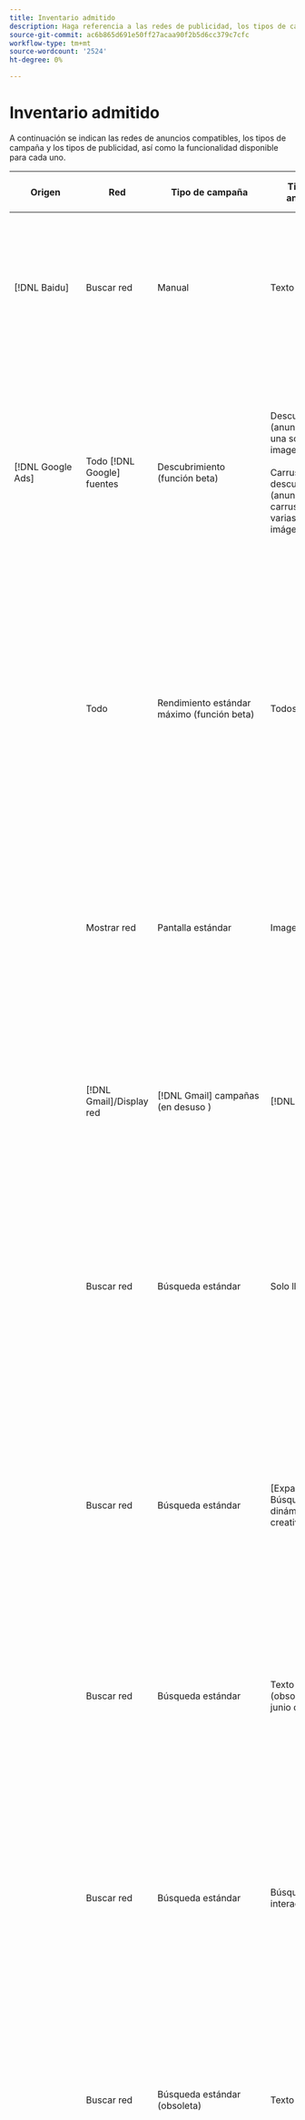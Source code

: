 ```yaml
---
title: Inventario admitido
description: Haga referencia a las redes de publicidad, los tipos de campaña y los tipos de publicidad admitidos.
source-git-commit: ac6b865d691e50ff27acaa90f2b5d6cc379c7cfc
workflow-type: tm+mt
source-wordcount: '2524'
ht-degree: 0%

---
```


# Inventario admitido

A continuación se indican las redes de anuncios compatibles, los tipos de campaña y los tipos de publicidad, así como la funcionalidad disponible para cada uno.

| Origen | Red | Tipo de campaña | Tipo de anuncio | Sincronizar y ver | Crear | Editar | Seguimiento[^1] | Optimización | Informe[^2] | Asistencia de Adobe Analytics[^3] |
|----|----|----|----|----|----|----|----|----|----|----|
| [!DNL Baidu] | Buscar red | Manual | Texto | Automático mediante API | Uso de [vistas de administración de campañas](/help/search-social-commerce/campaign-management/campaigns/campaign-management-options.md) y [hojas de edición masiva](/help/search-social-commerce/campaign-management/bulksheets/bulksheet-about.md) | Uso de [vistas de administración de campañas](/help/search-social-commerce/campaign-management/campaigns/campaign-management-options.md) y [hojas de edición masiva](/help/search-social-commerce/campaign-management/bulksheets/bulksheet-about.md) | Sí | Campañas solo con estrategia de oferta de CPC manual | Datos de nivel de anuncio | Datos de Analytics para Search, Social y Commerce<br><br>Datos de nivel de anuncio de Search, Social y Commerce a Analytics |
| [!DNL Google Ads] | Todo [!DNL Google] fuentes | Descubrimiento (función beta) | Descubrimiento (anuncios de una sola imagen)<br><br>Carrusel de descubrimiento (anuncios de carrusel de varias imágenes) | Automático mediante API | — | — | Sí | Solo en portafolios híbridos<br><br>Los objetivos de las ofertas y la estrategia de oferta se establecen en el nivel de campaña, junto con los presupuestos de campaña, según corresponda al tipo de optimización. | Datos de nivel de anuncio | Añadir datos de nivel de anuncio a Buscar, Social y Comercio (con el [código de seguimiento s_kwcid](/help/search-social-commerce/tracking/skwcid-tracking-parameter.md)[^4]<br><br>Datos de nivel de anuncio de Search, Social y Commerce a Analytics |
|  | Todo | Rendimiento estándar máximo (función beta) | Todos los tipos | Automático mediante API | Cree campañas y cargue recursos publicitarios dentro de la configuración de la campaña en la vista Campañas<br><br>Solo están disponibles las configuraciones necesarias. Para ver la configuración opcional y enumerar grupos, inicie sesión en [!DNL [!DNL Google Ads] Ads] editor. | Editar recursos de campaña y de publicidad dentro de la configuración de la campaña en la vista Campañas<br><br>Solo están disponibles las configuraciones necesarias. Para ver la configuración opcional y enumerar grupos, inicie sesión en [!DNL [!DNL Google Ads] Ads] editor. | Sí | Solo en portafolios híbridos<br><br>Los objetivos de la estrategia de oferta se establecen en el nivel de campaña, junto con los presupuestos de campaña. | Datos de nivel de campaña<br><br>Los datos para enumerar grupos no están disponibles y la red de anuncios no proporciona datos de nivel de anuncio. | Datos de Analytics para Search, Social y Commerce<br><br>Datos de nivel de campaña de Search, Social y Commerce a Analytics. Requiere la actualización [código de seguimiento s_kwcid](/help/search-social-commerce/tracking/skwcid-tracking-parameter.md). |
|  | Mostrar red | Pantalla estándar | Imagen | Automático mediante API | — | URL y estado solo mediante [hojas de edición masiva](/help/search-social-commerce/campaign-management/bulksheets/bulksheet-about.md) | Sí, cuando agrega manualmente etiquetas de rastreo de clics a plantillas de seguimiento dentro de la red de publicidad | — | Datos de nivel de anuncio, pero sin datos de visualización | Datos de Analytics para Search, Social y Commerce<br><br>Datos de nivel de anuncio de Search, Social y Commerce a Analytics, pero sin datos de visualización |
|  | [!DNL Gmail]/Display red | [!DNL Gmail] campañas (en desuso ) | [!DNL Gmail] | —y | — | — | — | — | Solo datos heredados de nivel de campaña | Datos heredados de Analytics en Search, Social y Commerce<br>Datos de nivel de campaña heredados de Search, Social y Commerce a Analytics |
|  | Buscar red | Búsqueda estándar | Solo llamada | Automático mediante API | Uso de [vistas de administración de campañas](/help/search-social-commerce/campaign-management/campaigns/campaign-management-options.md) | Uso de [vistas de administración de campañas](/help/search-social-commerce/campaign-management/campaigns/campaign-management-options.md) | Sí, usando el sufijo de página de aterrizaje de nivel de cuenta y la plantilla de seguimiento, o añadiéndolos manualmente en el nivel de anuncio dentro de [!DNL [!DNL Google Ads] Administrador de anuncios | — | Solo impresiones y clics a nivel de grupo de anuncios desde la red de publicidad; sin ingresos | — |
|  | Buscar red | Búsqueda estándar | \[Expandida\] Búsqueda dinámica Tipo creativo &quot;Edsa&quot; | Automático mediante API | Uso de [vistas de administración de campañas](/help/search-social-commerce/campaign-management/campaigns/campaign-management-options.md) y [hojas de edición masiva](/help/search-social-commerce/campaign-management/bulksheets/bulksheet-about.md) | Uso de [vistas de administración de campañas](/help/search-social-commerce/campaign-management/campaigns/campaign-management-options.md) y [hojas de edición masiva](/help/search-social-commerce/campaign-management/bulksheets/bulksheet-about.md)<br><br>Al editar un anuncio de búsqueda dinámica, se elimina el anuncio existente y se crea uno nuevo. | Sí | Sí<br><br>Para grupos de publicidad cuando la campaña especifica un dominio de sitio web; de lo contrario, para destinos de búsqueda dinámica. | Datos de nivel de campaña y de grupo de publicidad<br><br>La red de anuncios no proporciona datos de nivel de anuncio. | Datos de Analytics para campañas de búsqueda, medios sociales y comercio y datos de nivel de grupo de publicidad desde Buscar, medios sociales y comercio hasta Analytics |
|  | Buscar red | Búsqueda estándar | Texto ampliado (obsoleto en junio de 2022) | Automático mediante API | — | Eliminación solo mediante [vistas de administración de campañas](/help/search-social-commerce/campaign-management/campaigns/campaign-management-options.md), [hojas de edición masiva](/help/search-social-commerce/campaign-management/bulksheets/bulksheet-about.md), y [fuentes de administración de inventario](/help/search-social-commerce/campaign-management/inventory-feeds/inventory-feeds-about.md) | Sí | — | Datos de nivel de anuncio | Datos de Analytics para Search, Social y Commerce<br><br>Datos de nivel de anuncio de Search, Social y Commerce a Analytics |
|  | Buscar red | Búsqueda estándar | Búsqueda interactiva | Automático mediante API | Uso de [vistas de administración de campañas](/help/search-social-commerce/campaign-management/campaigns/campaign-management-options.md), [hojas de edición masiva](/help/search-social-commerce/campaign-management/bulksheets/bulksheet-about.md), y [fuentes de administración de inventario](/help/search-social-commerce/campaign-management/inventory-feeds/inventory-feeds-about.md) | Uso de [vistas de administración de campañas](/help/search-social-commerce/campaign-management/campaigns/campaign-management-options.md), [hojas de edición masiva](/help/search-social-commerce/campaign-management/bulksheets/bulksheet-about.md), y [fuentes de administración de inventario](/help/search-social-commerce/campaign-management/inventory-feeds/inventory-feeds-about.md) | Sí | Sí | Datos de nivel de anuncio para todos los elementos de anuncio disponibles<br><br><b>Nota:</b> [!DNL [!DNL Google Ads] [Anuncios] no proporciona datos fuera de sus editores nativos sobre las combinaciones de texto que se mostraron como anuncios. Para obtener más información sobre los informes para cada combinación de texto, consulte la [[!DNL [!DNL Google Ads] Ads] documentación](https://support.google.com/google-ads/answer/7684791). | Datos de Analytics para Search, Social y Commerce<br><br>Datos de nivel de anuncio de Search, Social y Commerce a Analytics |
|  | Buscar red | Búsqueda estándar (obsoleta) | Texto | Automático mediante API | — | Solo cambia el estado al utilizar [hojas de edición masiva](/help/search-social-commerce/campaign-management/bulksheets/bulksheet-about.md) | Sí | Sí | Datos de nivel de anuncio | Datos de Analytics para Search, Social y Commerce<br><br>Datos de nivel de anuncio de Search, Social y Commerce a Analytics |
|  | Buscar red | Búsqueda estándar | <i>Extensión de anuncio:</i><br><br>Vínculo de sitio (nivel de cuenta, campaña y grupo de publicidad) | Automático mediante API | Uso de [vistas de administración de campañas](/help/search-social-commerce/campaign-management/campaigns/campaign-management-options.md) y [hojas de edición masiva](/help/search-social-commerce/campaign-management/bulksheets/bulksheet-about.md) | Uso de [vistas de administración de campañas](/help/search-social-commerce/campaign-management/campaigns/campaign-management-options.md) y [hojas de edición masiva](/help/search-social-commerce/campaign-management/bulksheets/bulksheet-about.md) | —<br><br>Los vínculos de sitio tienen un campo &quot;Plantilla de seguimiento&quot;, pero Search, Social y Commerce asignan clics y conversiones resultantes a la palabra clave asociada, no al vínculo de sitio individual. | — Buscar, Social y Comercio no optimiza el vínculo de sitio. En su lugar, se optimiza según la palabra clave asociada con el anuncio en el que se incluye el vínculo de sitio. | —<br><br>Están disponibles los datos de la palabra clave asociada. Entrada [!DNL Google Ads], puede ver los datos de rendimiento de nivel de vínculo de sitio en la variable [!DNL Campaigns] pestaña > [!DNL Ad Extensions] pestaña.<br><br>Para ver qué conversiones individuales resultaron de un clic en un vínculo a un sitio, genere un [Informe de transacciones](/help/search-social-commerce/reports/management/basic-advanced/transaction-report.md). El [!UICONTROL Link Type] el valor de columna para un vínculo de sitio es sl:&lt;sitelink text=&quot;&quot;></code>, como sl:Consulte Ofertas actuales. | Datos solo para la palabra clave asociada de Search, Social y Commerce a Analytics |
|  | Buscar red | Búsqueda estándar | <i>Otras extensiones de publicidad:</i><br><br>Extensión de llamada<br><br>Extensión de ubicación<br><br>Extensión de teléfono | Automático mediante API | Uso de [vistas de administración de campañas](/help/search-social-commerce/campaign-management/campaigns/campaign-management-options.md) | Uso de [vistas de administración de campañas](/help/search-social-commerce/campaign-management/campaigns/campaign-management-options.md) | —<br><br>Los vínculos de sitio tienen un campo &quot;Plantilla de seguimiento&quot;, pero Search, Social y Commerce asignan clics y conversiones resultantes a la palabra clave asociada, no al vínculo de sitio individual.<br><br>Los otros tipos de extensiones de publicidad no tienen una dirección URL que rastrear y Search, Social y Commerce no pueden asignarles datos de conversión. | — | —<br><br>[!DNL Google Ads] asigna los clics en una extensión de anuncio a la palabra clave asociada con el anuncio en el que se incluye la extensión.<br><br>No hay datos de coste o clics en el nivel de extensión disponibles en Search, Social y Commerce. Entrada [!DNL Google Ads], puede ver los datos de costes y clics en el nivel de extensión en [!DNL Campaigns] pestaña > [!DNL Ad Extensions] pestaña.<br><br>Para ver qué conversiones individuales resultaron de un clic en un vínculo de sitio, genere un [Informe de transacciones](/help/search-social-commerce/reports/management/basic-advanced/transaction-report.md). El [!UICONTROL Link Type] la columna para un vínculo de sitio es sl:&lt;sitelink text=&quot;&quot;></code>, como sl:Consulte Ofertas actuales. | Datos solo para la palabra clave asociada de Search, Social y Commerce a Analytics |
|  | Red de compras | Compras estándar | Compra de productos (tipo creativo &quot;Product&quot;) | Automático mediante API | Uso de [hojas de edición masiva](/help/search-social-commerce/campaign-management/bulksheets/bulksheet-about.md) cargando [!UICONTROL Campaign], [!UICONTROL Ad Group], y [!UICONTROL Creative Type] y creando grupos de productos en [fuentes de administración de inventario](/help/search-social-commerce/campaign-management/inventory-feeds/inventory-feeds-about.md).<br><br>La copia de anuncio se genera automáticamente para los grupos de productos en el grupo de anuncios.<br><br>Puede crear las campañas principales, los grupos de publicidad y los grupos de productos mediante [vistas de administración de campañas](/help/search-social-commerce/campaign-management/campaigns/campaign-management-options.md), [hojas de edición masiva](/help/search-social-commerce/campaign-management/bulksheets/bulksheet-about.md) y [fuentes de administración de inventario](/help/search-social-commerce/campaign-management/inventory-feeds/inventory-feeds-about.md). | Editar estado solo mediante [hojas de edición masiva](/help/search-social-commerce/campaign-management/bulksheets/bulksheet-about.md) y [fuentes de administración de inventario](/help/search-social-commerce/campaign-management/inventory-feeds/inventory-feeds-about.md)<br><br>También puede editar las entidades de patente. | Sí, cuando agrega manualmente etiquetas de rastreo de clics a plantillas de seguimiento dentro de la red de publicidad | Sí | Datos de nivel de campaña, grupo de anuncios y grupo de productos [!DNL Google Ads] no proporciona datos de rendimiento de nivel de anuncio para campañas de compra. | Datos de Analytics para Search, Social y Commerce<br><br>Datos de nivel de campaña, grupo de anuncios y grupo de productos de Search, Social y Commerce a Analytics |
|  | [!DNL YouTube] | Vídeo | Vídeo | Requiere [adhesión](/help/search-social-commerce/tools/sync-inventory.md); solo a través de API Detalles básicos de publicidad, sin miniaturas | — | — | Sí, cuando agrega manualmente etiquetas de rastreo de clics a plantillas de seguimiento dentro de la red de publicidad | Campañas con [!UICONTROL Maximize Conversions] estrategia de oferta solo en portafolios híbridos El portafolio híbrido solo debe incluir [!DNL YouTube] campañas. | Datos de nivel de campaña y de grupo de publicidad<br><br>La red de anuncios no proporciona datos de nivel de anuncio. | Datos de Analytics para Search, Social y Commerce<br><br>Datos de nivel de campaña y de grupo de publicidad de Search, Social y Commerce a Analytics |
| [!DNL Microsoft Advertising] | Audience Network | Tipos de campañas de audiencia:<br><br>&quot;Audience (image)&quot; y &quot;Audience (feed)&quot;) | Adaptable<br><br>Incluye anuncios basados en imágenes y anuncios basados en fuentes de productos solo para la red de audiencias | Automático mediante API | Uso de [vistas de administración de campañas](/help/search-social-commerce/campaign-management/campaigns/campaign-management-options.md) y [hojas de edición masiva](/help/search-social-commerce/campaign-management/bulksheets/bulksheet-about.md) | Uso de [vistas de administración de campañas](/help/search-social-commerce/campaign-management/campaigns/campaign-management-options.md) y [hojas de edición masiva](/help/search-social-commerce/campaign-management/bulksheets/bulksheet-about.md) | Sí | Sí para campañas CPC (eCPC) mejoradas<br><br>No disponible para campañas CPM | Datos de nivel de anuncio | Datos de Analytics para Search, Social y Commerce<br><br>Datos de nivel de anuncio de Search, Social y Commerce a Analytics |
|  | Audience Network | Buscar | Anuncios de texto expandidos con &quot;[!DNL Prefer Audience Ad Format]&quot; seleccionado | Automático mediante API | Uso de [vistas de administración de campañas](/help/search-social-commerce/campaign-management/campaigns/campaign-management-options.md)<br><br>No es compatible con extensiones de anuncios de imágenes | Uso de [vistas de administración de campañas](/help/search-social-commerce/campaign-management/campaigns/campaign-management-options.md)<br><br>No es compatible con la edición de extensiones de anuncios de imágenes | Sí | Sí | Datos de nivel de anuncio | Datos de Analytics para Search, Social y Commerce<br><br>Datos de nivel de anuncio de Search, Social y Commerce a Analytics |
|  | Buscar red | Buscar | \[Expandida\] Búsqueda dinámica | Automático mediante API | Uso de [vistas de administración de campañas](/help/search-social-commerce/campaign-management/campaigns/campaign-management-options.md) y [hojas de edición masiva](/help/search-social-commerce/campaign-management/bulksheets/bulksheet-about.md) | Uso de [vistas de administración de campañas](/help/search-social-commerce/campaign-management/campaigns/campaign-management-options.md) y [hojas de edición masiva](/help/search-social-commerce/campaign-management/bulksheets/bulksheet-about.md) | Sí | Sí | Datos de nivel de anuncio | Datos de Analytics para Search, Social y Commerce<br><br>Datos de nivel de anuncio de Search, Social y Commerce a Analytics |
|  | Buscar red | Buscar | Texto ampliado (obsoleto en febrero de 2023) | Automático mediante API | — | Estado solo mediante [vistas de administración de campañas](/help/search-social-commerce/campaign-management/campaigns/campaign-management-options.md), [hojas de edición masiva](/help/search-social-commerce/campaign-management/bulksheets/bulksheet-about.md), y [fuentes de administración de inventario](/help/search-social-commerce/campaign-management/inventory-feeds/inventory-feeds-about.md) | Sí | Sí | Datos de nivel de anuncio | Datos de Analytics para Search, Social y Commerce<br><br>Datos de nivel de anuncio de Search, Social y Commerce a Analytics |
|  | Buscar red | Buscar | Multimedia | Automático mediante API | Uso de [vistas de administración de campañas](/help/search-social-commerce/campaign-management/campaigns/campaign-management-options.md) | Uso de [vistas de administración de campañas](/help/search-social-commerce/campaign-management/campaigns/campaign-management-options.md), y solo el estado y las direcciones URL en [hojas de edición masiva](/help/search-social-commerce/campaign-management/bulksheets/bulksheet-about.md) | Sí | Sí | Datos de nivel de anuncio | Datos de Analytics para Search, Social y Commerce<br><br>Datos de nivel de anuncio de Search, Social y Commerce a Analytics |
|  | Buscar red | Buscar | Búsqueda interactiva | Automático mediante API | Uso de [vistas de administración de campañas](/help/search-social-commerce/campaign-management/campaigns/campaign-management-options.md), [hojas de edición masiva](/help/search-social-commerce/campaign-management/bulksheets/bulksheet-about.md), y [fuentes de administración de inventario](/help/search-social-commerce/campaign-management/inventory-feeds/inventory-feeds-about.md) | Uso de [vistas de administración de campañas](/help/search-social-commerce/campaign-management/campaigns/campaign-management-options.md), [hojas de edición masiva](/help/search-social-commerce/campaign-management/bulksheets/bulksheet-about.md), y [fuentes de administración de inventario](/help/search-social-commerce/campaign-management/inventory-feeds/inventory-feeds-about.md) | Sí | Sí | Datos de nivel de anuncio | Datos de Analytics para Search, Social y Commerce<br><br>Datos de nivel de anuncio de Search, Social y Commerce a Analytics |
|  | Buscar red | Buscar | Texto estándar (obsoleto en 2017) | Automático mediante API | — | Uso de [vistas de administración de campañas](/help/search-social-commerce/campaign-management/campaigns/campaign-management-options.md) y [hojas de edición masiva](/help/search-social-commerce/campaign-management/bulksheets/bulksheet-about.md) | Sí | Sí | Datos de nivel de anuncio | Datos de Analytics para Search, Social y Commerce<br><br>Datos de nivel de anuncio de Search, Social y Commerce a Analytics |
|  | Buscar red | Búsqueda estándar | <i>Extensión de anuncio:</i><br><br>Vínculo de sitio (nivel de campaña) | Automático mediante API | Uso de [vistas de administración de campañas](/help/search-social-commerce/campaign-management/campaigns/campaign-management-options.md) y [hojas de edición masiva](/help/search-social-commerce/campaign-management/bulksheets/bulksheet-about.md) | Uso de [vistas de administración de campañas](/help/search-social-commerce/campaign-management/campaigns/campaign-management-options.md) y [hojas de edición masiva](/help/search-social-commerce/campaign-management/bulksheets/bulksheet-about.md) | —<br><br>Los vínculos de sitio de nivel de campaña tienen un carácter &quot;[!UICONTROL Tracking Template]&quot;, pero los mapas de búsqueda, medios sociales y comercio asignan clics y conversiones resultantes a la palabra clave asociada, no al vínculo de sitio individual. | —<br><br>Search, Social y Commerce no optimizan el vínculo del sitio. En su lugar, se optimiza según la palabra clave asociada con el anuncio en el que se incluye el vínculo de sitio. | —<br><br>Están disponibles los datos de la palabra clave asociada. Para datos de rendimiento de nivel de vínculo de sitio, utilice [!DNL Microsoft Advertising] editor de anuncios.<br><br>Para ver qué conversiones individuales resultaron de un clic en un vínculo a un sitio, genere un [Informe de transacciones](/help/search-social-commerce/reports/management/basic-advanced/transaction-report.md)Informe. El [!UICONTROL Link Type] la columna para un vínculo de sitio es sl:&lt;sitelink text=&quot;&quot;></code>, como sl:Consulte Ofertas actuales. | Datos solo para la palabra clave asociada de Search, Social y Commerce a Analytics |
|  | Red de compras | Compras estándar | Product | Automático mediante API | Solo líneas de promoción; los anuncios se generan automáticamente. Puede crear la campaña principal, el grupo de publicidad y los grupos de productos mediante [vistas de administración de campañas](/help/search-social-commerce/campaign-management/campaigns/campaign-management-options.md), [hojas de edición masiva](/help/search-social-commerce/campaign-management/bulksheets/bulksheet-about.md), y [fuentes de administración de inventario](/help/search-social-commerce/campaign-management/inventory-feeds/inventory-feeds-about.md). | Solo líneas de promoción que utilizan [vistas de administración de campañas](/help/search-social-commerce/campaign-management/campaigns/campaign-management-options.md) y [hojas de edición masiva](/help/search-social-commerce/campaign-management/bulksheets/bulksheet-about.md) | Sí, cuando agrega manualmente etiquetas de rastreo de clics a plantillas de seguimiento dentro de la red de publicidad | Sí | Datos de nivel de anuncio<br><br>Para ver qué conversiones individuales resultaron de un clic en un anuncio de compra, genere un [Informe de transacciones](/help/search-social-commerce/reports/management/basic-advanced/transaction-report.md); el [!UICONTROL Link Type] La columna para una lista de productos es `pla:&lt;product ID&gt;`, como play:8525822. | Datos de Analytics para Search, Social y Commerce<br><br>Datos de nivel de anuncio de Search, Social y Commerce a Analytics |
|  | Compras: compras inteligentes | Compras inteligentes (función beta en Search, Social y Commerce) | Product | Automático mediante API de forma predeterminada, pero se puede [excluido](/help/search-social-commerce/tools/sync-inventory.md) | — | — | Sí, cuando agrega manualmente etiquetas de rastreo de clics a plantillas de seguimiento dentro de la red de publicidad | Buscar campañas con [!UICONTROL Maximize Conversion Value] y [!UICONTROL tROAS] estrategias de oferta solo en portafolios híbridos<br><br>El objetivo solo debe incluir [!DNL Adobe] y debe habilitar la carga de los objetivos de Search, Social y Commerce en [!DNL Microsoft Advertising]. | Datos de nivel de anuncio<br><br>Para ver qué conversiones individuales resultaron de un clic en un anuncio de compra, genere un [Informe de transacciones](/help/search-social-commerce/reports/management/basic-advanced/transaction-report.md); el [!UICONTROL Link Type] La columna para una lista de productos es `pla:&lt;product ID&gt;`, como play:8525822. | Datos de Analytics para Search, Social y Commerce<br><br>Datos de nivel de anuncio de Search, Social y Commerce a Analytics |
| [!DNL Naver] | Buscar red | Sitio web | Texto | —<br><br>No hay sincronización, pero puede replicar manualmente la estructura de cuentas y cargar las métricas de tráfico diarias para la creación de informes y la atribución de conversión<br><br>Consulte &quot;[Implementación [!DNL Naver] cuentas solo de seguimiento](/help/search-social-commerce/campaign-management/naver-tracking-only-account-implement.md).&quot; | —<br><br>Puede replicar manualmente la estructura contable mediante [plantillas de hojas de edición masiva](/help/search-social-commerce/campaign-management/bulksheets/bulksheet-about.md). | — Puede editar manualmente la estructura contable duplicada mediante [plantillas de hojas de edición masiva](/help/search-social-commerce/campaign-management/bulksheets/bulksheet-about.md). | Sí, cuando agrega etiquetas de rastreo de clics a la configuración de palabras clave dentro de la red de anuncios | —<br><br>Sin pujas | Datos de nivel de anuncio | Datos de Analytics para Search, Social y Commerce, pero no viceversa |
| [!DNL Pinterest] (La compatibilidad de sincronización finalizó en 2022) | Buscar red | Campañas de tráfico solo con ubicaciones de búsqueda y grupos de anuncios con segmentación por palabras clave | Pin promocionado | —<br><br>La información de la cuenta heredada hasta el 21 de julio de 2022 está disponible como solo lectura. | — | — | — | — | Las impresiones y clics heredados a nivel de anuncio solo de Pinterest, pero sin ingresos, se sincronizaron hasta el 21 de julio de 2022. | Datos de Analytics para Search, Social y Commerce, pero no viceversa |
| [!DNL Yahoo! Display Network] | Mostrar red | Mostrar | Titular, imagen interactiva | Automático mediante API, pero de solo lectura | — | — | Sí, cuando agrega manualmente etiquetas de rastreo de clics a plantillas de seguimiento dentro de la red de publicidad | Campañas con [!UICONTROL Manual CPC] solo estrategia de oferta<br><br>La misma oferta se aplica a todos los anuncios de un grupo de anuncios. | Datos de nivel de anuncio | Datos de Analytics para Search, Social y Commerce<br><br>Datos de nivel de anuncio de Search, Social y Commerce a Analytics |
|  | Buscar red | Buscar | Texto (largo y corto) | Automático mediante API | — | — | Sí, cuando agrega manualmente etiquetas de rastreo de clics a plantillas de seguimiento dentro de la red de publicidad | Campañas solo con estrategia de oferta de CPC manual<br><br>La misma oferta se aplica a todos los anuncios de un grupo de anuncios. | Datos de nivel de anuncio | Datos de Analytics para Search, Social y Commerce<br><br>Datos de nivel de anuncio de Search, Social y Commerce a Analytics |
| [!DNL Yahoo! Japan Ads] | Buscar red | Búsqueda patrocinada | Texto extendido<br><br>(Solo anuncios heredados; obsoleto en septiembre de 2022 en lugar de la búsqueda adaptable) | Automático mediante API | — | Eliminar solo mediante [vistas de administración de campañas](/help/search-social-commerce/campaign-management/campaigns/campaign-management-options.md), [hojas de edición masiva](/help/search-social-commerce/campaign-management/bulksheets/bulksheet-about.md), y [fuentes de administración de inventario](/help/search-social-commerce/campaign-management/inventory-feeds/inventory-feeds-about.md) | Sí | Campañas con [!UICONTROL Manual CPC] solo estrategia de oferta | Datos de nivel de anuncio | Datos de Analytics para Search, Social y Commerce<br><br>Datos de nivel de anuncio de Search, Social y Commerce a Analytics |
|  | Buscar red | Búsqueda patrocinada | Búsqueda interactiva | Automático mediante API | — | — | Sí, cuando agrega manualmente etiquetas de rastreo de clics dentro de la red de publicidad | Campañas con [!UICONTROL Manual CPC] solo estrategia de oferta | Datos de nivel de anuncio | Datos de Analytics para Search, Social y Commerce<br><br>Datos de nivel de anuncio de Search, Social y Commerce a Analytics |
|  | Buscar red | Búsqueda patrocinada | Anuncios de texto estándar (obsoletos en 2017) | Automático mediante API | — | Eliminar solo mediante [hojas de edición masiva](/help/search-social-commerce/campaign-management/bulksheets/bulksheet-about.md) | Sí | Campañas con [!UICONTROL Manual CPC] solo estrategia de oferta | Datos de nivel de anuncio | Datos de Analytics para Search, Social y Commerce<br><br>Datos de nivel de anuncio de Search, Social y Commerce a Analytics |
| [!DNL Yahoo Native] (La compatibilidad de sincronización finalizó en 2022) | Red nativa | Nativo | Texto | —<br><br>La información de la cuenta heredada hasta el 10 de marzo de 2022 está disponible como de solo lectura. | — | — | — | — | —<br><br>Datos de nivel de anuncio heredados que se sincronizaron hasta el 10 de marzo de 2022. | Datos de Analytics para Search, Social y Commerce, pero no viceversa |
| [!DNL Yandex] | Buscar red | Buscar | Texto | Automático mediante API | Uso de [vistas de administración de campañas](/help/search-social-commerce/campaign-management/campaigns/campaign-management-options.md), [hojas de edición masiva](/help/search-social-commerce/campaign-management/bulksheets/bulksheet-about.md), y [fuentes de administración de inventario](/help/search-social-commerce/campaign-management/inventory-feeds/inventory-feeds-about.md) | Uso de [vistas de administración de campañas](/help/search-social-commerce/campaign-management/campaigns/campaign-management-options.md), [hojas de edición masiva](/help/search-social-commerce/campaign-management/bulksheets/bulksheet-about.md), y [fuentes de administración de inventario](/help/search-social-commerce/campaign-management/inventory-feeds/inventory-feeds-about.md) | Sí | Campañas solo con estrategia de oferta de CPC | Datos de nivel de anuncio | Datos de Analytics para Search, Social y Commerce<br><br>Datos de nivel de anuncio de Search, Social y Commerce a Analytics |
|  | Mostrar red | Visualización/Contenido | Texto | Automático mediante API | Uso de [vistas de administración de campañas](/help/search-social-commerce/campaign-management/campaigns/campaign-management-options.md), [hojas de edición masiva](/help/search-social-commerce/campaign-management/bulksheets/bulksheet-about.md), y [fuentes de administración de inventario](/help/search-social-commerce/campaign-management/inventory-feeds/inventory-feeds-about.md) | Uso de [vistas de administración de campañas](/help/search-social-commerce/campaign-management/campaigns/campaign-management-options.md), [hojas de edición masiva](/help/search-social-commerce/campaign-management/bulksheets/bulksheet-about.md), y [fuentes de administración de inventario](/help/search-social-commerce/campaign-management/inventory-feeds/inventory-feeds-about.md) | Sí | Campañas solo con estrategia de oferta de CPC | Datos de nivel de anuncio | Datos de Analytics para Search, Social y Commerce<br><br>Datos de nivel de anuncio de Search, Social y Commerce a Analytics |

<table style="table-layout:auto">

[^1]: Para la mayoría de las redes de anuncios y tipos de campañas, al habilitar la opción &quot;[!UICONTROL EF Redirect]&quot; y &quot;[!UICONTROL Auto Upload]&quot; configuración de seguimiento para una campaña activa (ya sea establecida en el nivel de campaña o heredada de la configuración de la cuenta), Search, Social y Commerce crea y carga automáticamente direcciones URL de seguimiento para los componentes del grupo de anuncios en la red de anuncios cada vez que se sincroniza con ella. De lo contrario, debe generar direcciones URL de seguimiento y agregarlas a la configuración de la cuenta, la campaña o el componente de campaña. Consulte &quot;[Cuándo y cómo generar URL de seguimiento de clics por red de anuncios y objeto](/help/search-social-commerce/tracking/click-tracking-ways-to-generate.md).&quot;

[^2]: consulte &quot;Tipos de portafolios aptos por estrategia de oferta de campaña&quot; en la Guía de optimización, disponible en Buscar, Social y Comercio.

[^3]: Requiere una integración con Adobe Analytics. Consulte &quot;[Descripción general de Analytics para publicidad en Adobe](https://experienceleague.adobe.com/docs/advertising/integrations/analytics/overview.html).&quot;

[^4]: [!DNL Analytics] Los datos de se envían a Search, Social y Commerce mediante el parámetro de seguimiento s_kwcid actualizado, independientemente del formato s_kwcid que utilice normalmente para la cuenta. Si normalmente utiliza la versión anterior de s_kwcid, le recomendamos actualizar al nuevo formato s_kwcid para disfrutar de la mejor experiencia. Sin embargo, aunque los datos de clics/costes y los datos de ingresos se rastreen con s_kwcids diferentes, ambos conjuntos de datos se clasifican y agregan completamente en la misma campaña y cuenta.
